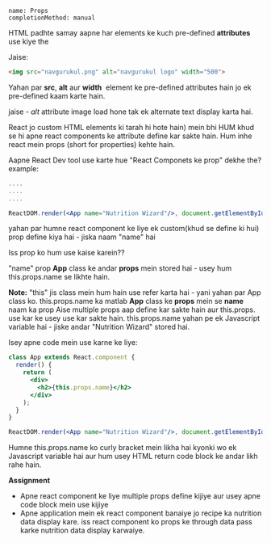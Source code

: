 ```ngMeta
name: Props
completionMethod: manual
```

HTML padhte samay aapne har elements ke kuch pre-defined **attributes** use kiye the

Jaise:

```HTML
<img src="navgurukul.png" alt="navgurukul logo" width="500">
```

Yahan par **src**, **alt** aur **width**  <img> element ke pre-defined attributes hain jo ek pre-defined kaam karte hain.

jaise - *alt* attribute image load hone tak ek alternate text display karta hai.


React jo custom HTML elements ki tarah hi hote hain) mein bhi HUM khud se hi apne react components ke attribute define kar sakte hain. Hum inhe react mein props (short for properties) kehte hain.

Aapne React Dev tool use karte hue "React Componets ke prop" dekhe the?
example:

```jsx
....
....
....

ReactDOM.render(<App name="Nutrition Wizard"/>, document.getElementById('react-app'));

```

yahan par humne <App> react component ke liye ek custom(khud se define ki hui) prop define kiya hai - jiska naam "name" hai

Iss prop ko hum use kaise karein??

"name" prop **App** class ke andar **props** mein stored hai - usey hum this.props.name se likhte hain. 

**Note:** "this" jis class mein hum hain use refer karta hai - yani yahan par App class ko.
this.props.name ka matlab **App** class ke **props** mein se **name** naam ka prop
Aise multiple props aap define kar sakte hain aur this.props.<prop-ka-naam> use kar ke usey use kar sakte hain.
this.props.name yahan pe ek Javascript variable hai - jiske andar "Nutrition Wizard" stored hai.

Isey apne code mein use karne ke liye:


```jsx
class App extends React.component {
  render() {
    return (
      <div>
        <h2>{this.props.name}</h2>
      </div>
    );
  }
}

ReactDOM.render(<App name="Nutrition Wizard"/>, document.getElementById('react-app'));
```

Humne this.props.name ko curly bracket mein likha hai kyonki wo ek Javascript variable hai aur hum usey HTML return code block ke andar likh rahe hain.

**Assignment**

- Apne react component ke liye multiple props define kijiye aur usey apne code block mein use kijiye
- Apne application mein ek react component banaiye jo recipe ka nutrition data display kare. iss react component ko props ke through data pass karke nutrition data display karwaiye.
